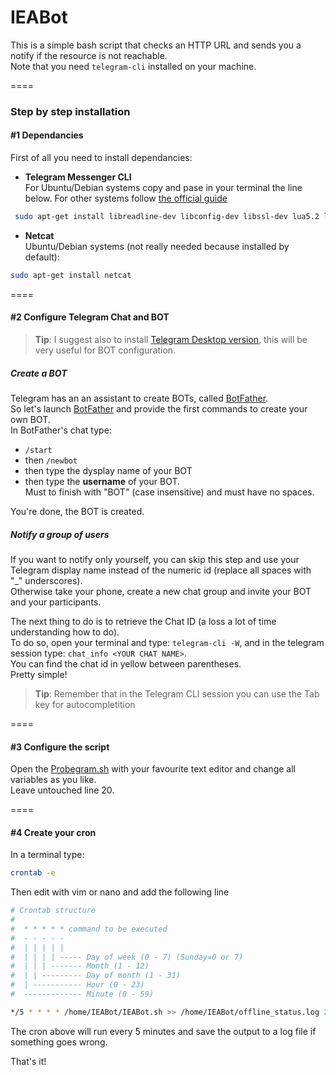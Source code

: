 # IEABot
This is a simple bash script that checks an HTTP URL and sends you a notify if the resource is not reachable.<br />
Note that you need `telegram-cli` installed on your machine.

====

### Step by step installation

#### #1 Dependancies
First of all you need to install dependancies:
* **Telegram Messenger CLI**<br />For Ubuntu/Debian systems copy and pase in your terminal the line below. For other systems follow [the official guide](https://github.com/vysheng/tg#installation)
```bash
 sudo apt-get install libreadline-dev libconfig-dev libssl-dev lua5.2 liblua5.2-dev libevent-dev libjansson-dev libpython-dev make  
```
* **Netcat**<br />Ubuntu/Debian systems (not really needed because installed by default):
```bash
sudo apt-get install netcat
```
====

#### #2 Configure Telegram Chat and BOT

> **Tip**: I suggest also to install [Telegram Desktop version](https://desktop.telegram.org/), this will be very useful for BOT configuration.

##### Create a BOT
Telegram has an an assistant to create BOTs, called [BotFather](https://telegram.me/botfather).<br />
So let's launch [BotFather](https://telegram.me/botfather) and provide the first commands to create your own BOT.<br />
In BotFather's chat type:
* `/start`
* then `/newbot`
* then type the dysplay name of your BOT
* then type the **username** of your BOT.<br />Must to finish with "BOT" (case insensitive) and must have no spaces.

You're done, the BOT is created.

##### Notify a group of users
If you want to notify only yourself, you can skip this step and use your Telegram display name instead of the numeric id (replace all spaces with "_" underscores).<br />
Otherwise take your phone, create a new chat group and invite your BOT and your participants.

The next thing to do is to retrieve the Chat ID (a loss a lot of time understanding how to do).<br />
To do so, open your terminal and type: `telegram-cli -W`, and in the telegram session type: `chat_info <YOUR CHAT NAME>`.<br />
You can find the chat id in yellow between parentheses.<br />
Pretty simple!

> **Tip**: Remember that in the Telegram CLI session you can use the Tab key for autocompletition

====

#### #3 Configure the script
Open the [Probegram.sh](https://github.com/gubi/Probegram/blob/master/IEABot.sh) with your favourite text editor and change all variables as you like.<br />
Leave untouched line 20.

====

#### #4 Create your cron
In a terminal type:
```bash
crontab -e
```
Then edit with vim or nano and add the following line
```Bash
# Crontab structure
#
#  * * * * * command to be executed
#  - - - - -
#  | | | | |
#  | | | | ----- Day of week (0 - 7) (Sunday=0 or 7)
#  | | | ------- Month (1 - 12)
#  | | --------- Day of month (1 - 31)
#  | ----------- Hour (0 - 23)
#  ------------- Minute (0 - 59)

*/5 * * * * /home/IEABot/IEABot.sh >> /home/IEABot/offline_status.log 2>&1
```
The cron above will run every 5 minutes and save the output to a log file if something goes wrong.



That's it!
